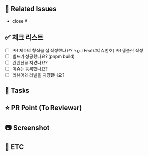 ## 📌 Related Issues

<!--관련 이슈 언급 -->

- close #

## ✅ 체크 리스트

- [ ] PR 제목의 형식을 잘 작성했나요? e.g. [Feat/#이슈번호] PR 템플릿 작성
- [ ] 빌드가 성공했나요? (pnpm build)
- [ ] 컨벤션을 지켰나요?
- [ ] 이슈는 등록했나요?
- [ ] 리뷰어와 라벨을 지정했나요?

## 📄 Tasks

<!-- 작업한 내용을 작성해주세요 -->

## ⭐ PR Point (To Reviewer)

<!-- 리뷰어가 특별히 봐주었으면 하는 부분이 있다면 작성해주세요  -->

## 📷 Screenshot

<!-- 작업 결과물에 관련된 사진이나 영상 등을 첨부해주세요 -->

## 🔔 ETC

<!-- 기타 이외 작업 작성 (ex. 참고한 아티클 링크 / 새롭게 알게 된 점 등) -->
